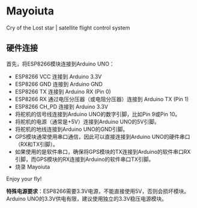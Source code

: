 # Mayoiuta
Cry of the Lost star | satellite flight control system

## 硬件连接
首先，将ESP8266模块连接到Arduino UNO：

- ESP8266 VCC 连接到 Arduino 3.3V
- ESP8266 GND 连接到 Arduino GND
- ESP8266 TX 连接到 Arduino RX (Pin 0)
- ESP8266 RX 通过电压分压器（或电阻分压器）连接到 Arduino TX (Pin 1)
- ESP8266 CH_PD 连接到 Arduino 3.3V
- 将舵机的信号线连接到Arduino UNO的数字引脚，比如Pin 9或Pin 10。
- 将舵机的电源（通常是+5V）连接到Arduino UNO的5V引脚。
- 将舵机的地线连接到Arduino UNO的GND引脚。
- GPS模块通常使用串口通信，因此可以直接连接到Arduino UNO的硬件串口（RX和TX引脚）。
- 如果使用的是软件串口，确保将GPS模块的TX连接到Arduino的软件串口RX引脚，而GPS模块的RX连接到Arduino的软件串口TX引脚。
- 烧录 Mayoiuta

Enjoy your fly!

**特殊电源要求**：ESP8266需要3.3V电源，不能直接使用5V，否则会损坏模块。Arduino UNO的3.3V供电有限，建议使用独立的3.3V稳压电源模块。

